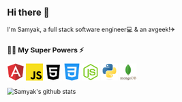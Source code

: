 ## Hi there 👋
I'm Samyak, a full stack software engineer💻 & an avgeek!✈

 ### 👨‍💻 My Super Powers ⚡

<code><img height="40" src="images/angular.png"></code>
<code><img height="40" src="images/javascript.png"></code>
<code><img height="40" src="images/html.png"></code>
<code><img height="40" src="images/css.png"></code>
<code><img height="40" src="images/node-js.png"></code>
<code><img height="40" src="images/python.png"></code>
<code><img height="40" src="images/mongodb.png"></code>


![Samyak's github stats](https://github-readme-stats.vercel.app/api?username=jainsamyak&show_icons=true&hide_border=true&count_private=true&theme=prussian)






